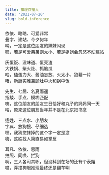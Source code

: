 ```yaml
---
title: 推理莽撞人
date: '2021-07-20'
slug: bold-inference
---
```


依依、略略、可爱非常  
叠字、建站、今夕何年  
呐，一定是这位朋友的妹妹闪现  
嗯，若是可爱弟弟则太小、若是姐姐会忽悠不动建站<!--# https://github.com/yihui/hugo-ivy/issues/10#issuecomment-781824628 -->

灰蛋饭、没味道、蛋壳渣  
大铁锅、柴火灶、抓脑瓜  
哈，磕蛋力大、酱油忘放、火太小、狼藉一片  
唔，新厨实难兼顾灶中火和锅中饭<!--# https://yuanfan.vercel.app/posts/dad-s-cooking/ -->

先生、七届、名夏雨遥  
指敲、手点、模糊匹配  
咦，这位朋友的朋友生日恰好和丸子的妈妈同一天  
啥，原来这位朋友当年并不是在北京把书念<!--# https://yuanfan.vercel.app/posts/laofu-is-thirty-now/ -->

逄姓、三点水、小朋友  
字典、放狗搜、仔细选  
嘿，我猜您抹掉的这个字一定是澹<!--# 我猜的并不是澹，此处隐去真字 -->  
嗨，这姓找人简直易如掌反<!--# 原主人要保护隐私，故此处我也不留链接 -->

耳凡、依依、思雨  
拍照、同唤、拦狗  
啊，三人各司其职，但没料到在场的还有个表姐  
噫，莽撞狗眼推理最终还是翻车咧<!--# https://github.com/earfanfan/BlogComments/issues/19#issuecomment-881357369 https://yihui.org/cn/2021/05/dog-eyes/ 我前不久刚引过塔勒布的话：当经验论带给一个人信心的时候，可能比其他任何形式的垃圾还糟。我有点太相信过去的推理经验了。唉，莽撞了，莽撞了。 -->
